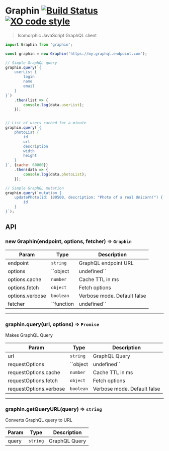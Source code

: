 # Graphin [![Build Status](https://travis-ci.org/frux/graphin.svg?branch=master)](https://travis-ci.org/frux/graphin) [![XO code style](https://img.shields.io/badge/code_style-XO-5ed9c7.svg)](https://github.com/sindresorhus/xo)
> Isomorphic JavaScript GraphQL client

```js
import Graphin from 'graphin';

const graphin = new Graphin('https://my.graphql.endpoint.com');

// Simple GraphQL query
graphin.query(`{
	userList {
		login
		name
		email
	}
}`)
	.then(list => {
		console.log(data.userList);
	});


// List of users cached for a minute
graphin.query(`{
	photoList {
		id
		url
		description
		width
		height
	}
}`, {cache: 60000})
	.then(data => {
		console.log(data.photoList);
	});

// Simple GraphQL mutation
graphin.query(`mutation {
	updatePhoto(id: 100500, description: "Photo of a real Unicorn!") {
		id
	}
}`);
```

## API

### new Graphin(endpoint, options, fetcher) ⇒ ``Graphin``

| Param | Type | Description |
| --- | --- | --- |
| endpoint | ``string`` | GraphQL endpoint URL |
| options | ``object|undefined`` | Graphin requests options. Default {} |
| options.cache | ``number`` | Cache TTL in ms |
| options.fetch | ``object`` | Fetch options |
| options.verbose | ``boolean`` | Verbose mode. Default false |
| fetcher | ``function|undefined`` | Fetch function (url, options) => Promise. Default fetch |

-----------------

### graphin.query(url, options) ⇒ ``Promise``
Makes GraphQL Query

| Param | Type | Description |
| --- | --- | --- |
| url | ``string`` | GraphQL Query |
| requestOptions | ``object|undefined`` | Request options. Default {} |
| requestOptions.cache | ``number`` | Cache TTL in ms |
| requestOptions.fetch | ``object`` | Fetch options |
| requestOptions.verbose | ``boolean`` | Verbose mode. Default false |

-----------------

### graphin.getQueryURL(query) ⇒ ``string``
Converts GraphQL query to URL

| Param | Type | Description |
| --- | --- | --- |
| query | ``string`` | GraphQL Query |
